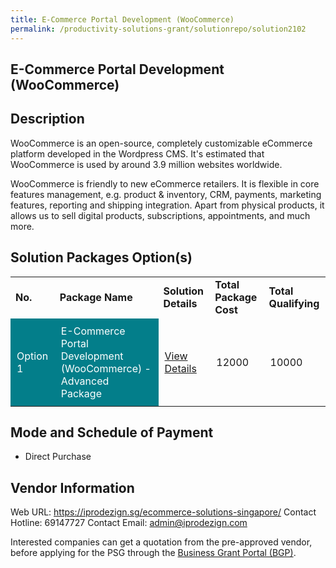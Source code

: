 ```yaml
---
title: E-Commerce Portal Development (WooCommerce)
permalink: /productivity-solutions-grant/solutionrepo/solution2102
---
```


## E-Commerce Portal Development (WooCommerce)

## Description

WooCommerce is an open-source, completely customizable eCommerce platform developed in the Wordpress CMS. It's estimated that WooCommerce is used by around 3.9 million websites worldwide.

WooCommerce is friendly to new eCommerce retailers. It is flexible in core features management, e.g. product & inventory, CRM, payments, marketing features, reporting and shipping integration. Apart from physical products, it allows us to sell digital products, subscriptions, appointments, and much more.

## Solution Packages Option(s)

<table>
<tr>
<td><b>No.</b></td>
<td><b>Package Name</b></td>
<td><b>Solution Details</b></td>
<td><b>Total Package Cost</b></td>
<td><b>Total Qualifying</b></td>
</tr>
<tr>
<td style='padding: 10px; background-color: #037E8A; color: #FFFFFF;'>Option 1</td>
<td style='padding: 10px; background-color: #037E8A; color: #FFFFFF;'>E-Commerce Portal Development (WooCommerce) - Advanced Package</td>
<td style='padding: 10px;'><a href='https://www.gobusiness.gov.sg/images/psg/IproDesign20200736_Desensitised_Annex_3_Part_2-.pdf' target='_blank'>View Details</a></td>
<td style='padding: 10px;'>12000</td>
<td style='padding: 10px;'>10000</td>
</tr>
</table>

## Mode and Schedule of Payment

 - Direct Purchase

## Vendor Information

 Web URL: https://iprodezign.sg/ecommerce-solutions-singapore/ 
Contact Hotline: 69147727 
Contact Email: admin@iprodezign.com 


Interested companies can get a quotation from the pre-approved vendor, before applying for the PSG through the <a href='https://www.businessgrants.gov.sg/'>Business Grant Portal (BGP)</a>.

<script src="/jquery/resize-tables.js"></script>
